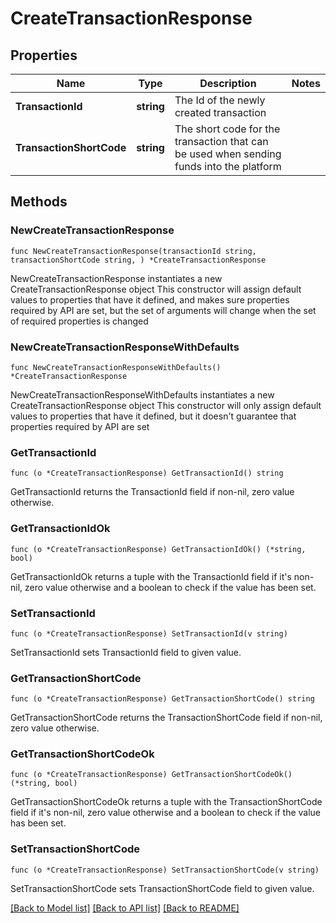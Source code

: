 # CreateTransactionResponse

## Properties

Name | Type | Description | Notes
------------ | ------------- | ------------- | -------------
**TransactionId** | **string** | The Id of the newly created transaction  | 
**TransactionShortCode** | **string** | The short code for the transaction that can be used when sending funds into the platform  | 

## Methods

### NewCreateTransactionResponse

`func NewCreateTransactionResponse(transactionId string, transactionShortCode string, ) *CreateTransactionResponse`

NewCreateTransactionResponse instantiates a new CreateTransactionResponse object
This constructor will assign default values to properties that have it defined,
and makes sure properties required by API are set, but the set of arguments
will change when the set of required properties is changed

### NewCreateTransactionResponseWithDefaults

`func NewCreateTransactionResponseWithDefaults() *CreateTransactionResponse`

NewCreateTransactionResponseWithDefaults instantiates a new CreateTransactionResponse object
This constructor will only assign default values to properties that have it defined,
but it doesn't guarantee that properties required by API are set

### GetTransactionId

`func (o *CreateTransactionResponse) GetTransactionId() string`

GetTransactionId returns the TransactionId field if non-nil, zero value otherwise.

### GetTransactionIdOk

`func (o *CreateTransactionResponse) GetTransactionIdOk() (*string, bool)`

GetTransactionIdOk returns a tuple with the TransactionId field if it's non-nil, zero value otherwise
and a boolean to check if the value has been set.

### SetTransactionId

`func (o *CreateTransactionResponse) SetTransactionId(v string)`

SetTransactionId sets TransactionId field to given value.


### GetTransactionShortCode

`func (o *CreateTransactionResponse) GetTransactionShortCode() string`

GetTransactionShortCode returns the TransactionShortCode field if non-nil, zero value otherwise.

### GetTransactionShortCodeOk

`func (o *CreateTransactionResponse) GetTransactionShortCodeOk() (*string, bool)`

GetTransactionShortCodeOk returns a tuple with the TransactionShortCode field if it's non-nil, zero value otherwise
and a boolean to check if the value has been set.

### SetTransactionShortCode

`func (o *CreateTransactionResponse) SetTransactionShortCode(v string)`

SetTransactionShortCode sets TransactionShortCode field to given value.



[[Back to Model list]](../README.md#documentation-for-models) [[Back to API list]](../README.md#documentation-for-api-endpoints) [[Back to README]](../README.md)


